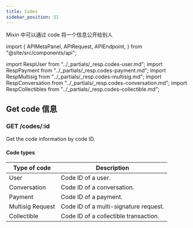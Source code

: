 ```yaml
---
title: Codes
sidebar_position: 51
---
```


Mixin 中可以通过 code 将一个信息公开给别人

import {
  APIMetaPanel,
  APIRequest,
  APIEndpoint,
} from "@site/src/components/api";

import RespUser from "../_partials/_resp.codes-user.md";
import RespPayment from "../_partials/_resp.codes-payment.md";
import RespMultisig from "../_partials/_resp.codes-multisig.md";
import RespConversation from "../_partials/_resp.codes-conversation.md";
import RespCollectibles from "../_partials/_resp.codes-collectible.md";

## Get code 信息

### GET /codes/:id

Get the code information by code ID.

<APIEndpoint url="/codes/:id" />

<APIMetaPanel scope="Public" />

<APIRequest
  title="Get code information"
  url="/codes/f32a5130-94eb-4f8b-bb46-5b3735c10999"
  isPublic="true"
/>

#### Code types

| Type of code            | Description                           |
| ----------------------- | ------------------------------------- |
| User                    | Code ID of a user.                    |
| Conversation            | Code ID of a conversation.            |
| Payment                 | Code ID of a payment.                 |
| Multisig Request        | Code ID of a multi-signature request. |
| Collectible             | Code ID of a collectible transaction. |


<RespUser />
<RespConversation />
<RespPayment />
<RespMultisig />
<RespCollectibles />
